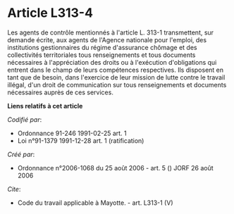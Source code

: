 # Article L313-4

Les agents de contrôle mentionnés à l'article L. 313-1 transmettent, sur demande écrite, aux agents de l'Agence nationale
pour l'emploi, des institutions gestionnaires du régime d'assurance chômage et des collectivités territoriales tous
renseignements et tous documents nécessaires à l'appréciation des droits ou à l'exécution d'obligations qui entrent dans le
champ de leurs compétences respectives. Ils disposent en tant que de besoin, dans l'exercice de leur mission de lutte contre
le travail illégal, d'un droit de communication sur tous renseignements et documents nécessaires auprès de ces services.

**Liens relatifs à cet article**

_Codifié par_:

  - Ordonnance 91-246 1991-02-25 art. 1
  - Loi n°91-1379 1991-12-28 art. 1 (ratification)

_Créé par_:

  - Ordonnance n°2006-1068 du 25 août 2006 - art. 5 () JORF 26 août 2006

_Cite_:

  - Code du travail applicable à Mayotte. - art. L313-1 (V)
